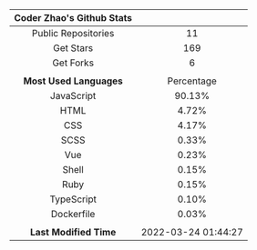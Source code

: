 | **Coder Zhao's Github Stats** | |
|:-:|:-:|
| Public Repositories | 11 |
| Get Stars | 169 |
| Get Forks | 6 |
| | |
| **Most Used Languages** | Percentage |
| JavaScript | 90.13% |
| HTML | 4.72% |
| CSS | 4.17% |
| SCSS | 0.33% |
| Vue | 0.23% |
| Shell | 0.15% |
| Ruby | 0.15% |
| TypeScript | 0.10% |
| Dockerfile | 0.03% |
| | |
| **Last Modified Time** | 2022-03-24 01:44:27 |